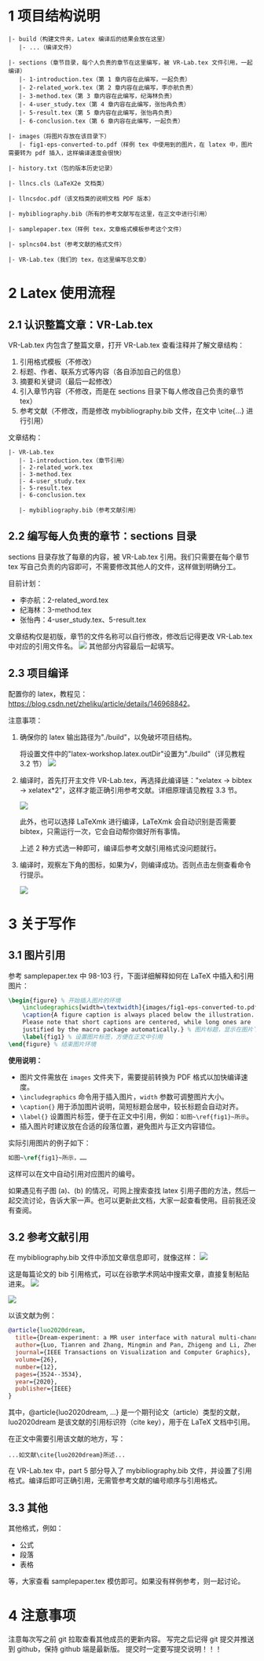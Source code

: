 # 1 项目结构说明
```
|- build（构建文件夹，Latex 编译后的结果会放在这里）
   |- ...（编译文件）

|- sections（章节目录，每个人负责的章节在这里编写，被 VR-Lab.tex 文件引用，一起编译）
   |- 1-introduction.tex（第 1 章内容在此编写，一起负责）
   |- 2-related_work.tex（第 2 章内容在此编写，李亦航负责）
   |- 3-method.tex（第 3 章内容在此编写，纪海林负责）
   |- 4-user_study.tex（第 4 章内容在此编写，张怡冉负责）
   |- 5-result.tex（第 5 章内容在此编写，张怡冉负责）
   |- 6-conclusion.tex（第 6 章内容在此编写，一起负责）

|- images（将图片存放在该目录下）
   |- fig1-eps-converted-to.pdf（样例 tex 中使用到的图片，在 latex 中，图片需要转为 pdf 插入，这样编译速度会很快）

|- history.txt（包的版本历史记录）

|- llncs.cls（LaTeX2e 文档类）

|- llncsdoc.pdf（该文档类的说明文档 PDF 版本）

|- mybibliography.bib（所有的参考文献写在这里，在正文中进行引用）

|- samplepaper.tex（样例 tex，文章格式模板参考这个文件）

|- splncs04.bst（参考文献的格式文件）

|- VR-Lab.tex（我们的 tex，在这里编写总文章）
```

# 2 Latex 使用流程
## 2.1 认识整篇文章：VR-Lab.tex

VR-Lab.tex 内包含了整篇文章，打开 VR-Lab.tex 查看注释并了解文章结构：

1. 引用格式模板（不修改）
2. 标题、作者、联系方式等内容（各自添加自己的信息）
3. 摘要和关键词（最后一起修改）
4. 引入章节内容（不修改，而是在 sections 目录下每人修改自己负责的章节 tex）
5. 参考文献（不修改，而是修改 mybibliography.bib 文件，在文中 \cite{...} 进行引用）

文章结构：
```
|- VR-Lab.tex
   |- 1-introduction.tex（章节引用）
   |- 2-related_work.tex
   |- 3-method.tex
   |- 4-user_study.tex
   |- 5-result.tex
   |- 6-conclusion.tex

   |- mybibliography.bib（参考文献引用）
```

## 2.2 编写每人负责的章节：sections 目录

sections 目录存放了每章的内容，被 VR-Lab.tex 引用。我们只需要在每个章节 tex 写自己负责的内容即可，不需要修改其他人的文件，这样做到明确分工。

目前计划：
- 李亦航：2-related_word.tex
- 纪海林：3-method.tex
- 张怡冉：4-user_study.tex、5-result.tex

文章结构仅是初版，章节的文件名称可以自行修改，修改后记得更改 VR-Lab.tex 中对应的引用文件名。
![](https://raw.githubusercontent.com/zheliku/TyporaImgBed/main/ImgBed/202506180242117.png)
其他部分内容最后一起填写。

## 2.3 项目编译
配置你的 latex，教程见：<https://blog.csdn.net/zheliku/article/details/146968842>。

注意事项：

1. 确保你的 latex 输出路径为"./build"，以免破坏项目结构。
   
   将设置文件中的"latex-workshop.latex.outDir"设置为"./build"（详见教程 3.2 节）
   ![](https://raw.githubusercontent.com/zheliku/TyporaImgBed/main/ImgBed/202506180229077.png)

2. 编译时，首先打开主文件 VR-Lab.tex，再选择此编译链："xelatex -> bibtex -> xelatex*2"，这样才能正确引用参考文献。详细原理请见教程 3.3 节。

   ![](https://raw.githubusercontent.com/zheliku/TyporaImgBed/main/ImgBed/202506180234077.png)

   此外，也可以选择 LaTeXmk 进行编译，LaTeXmk 会自动识别是否需要 bibtex，只需运行一次，它会自动帮你做好所有事情。

   上述 2 种方式选一种即可，编译后参考文献引用格式没问题就行。

3. 编译时，观察左下角的图标，如果为√，则编译成功。否则点击左侧查看命令行提示。

   ![](https://raw.githubusercontent.com/zheliku/TyporaImgBed/main/ImgBed/202506180239366.png)

# 3 关于写作
## 3.1 图片引用
参考 samplepaper.tex 中 98-103 行，下面详细解释如何在 LaTeX 中插入和引用图片：

```latex
\begin{figure} % 开始插入图片的环境
    \includegraphics[width=\textwidth]{images/fig1-eps-converted-to.pdf} % 插入图片，width=\textwidth 表示图片宽度与正文一致，图片路径为 images 文件夹下
    \caption{A figure caption is always placed below the illustration.
    Please note that short captions are centered, while long ones are
    justified by the macro package automatically.} % 图片标题，显示在图片下方
    \label{fig1} % 设置图片标签，方便在正文中引用
\end{figure} % 结束图片环境
```

**使用说明：**
- 图片文件需放在 `images` 文件夹下，需要提前转换为 PDF 格式以加快编译速度。
- `\includegraphics` 命令用于插入图片，`width` 参数可调整图片大小。
- `\caption{}` 用于添加图片说明，简短标题会居中，较长标题会自动对齐。
- `\label{}` 设置图片标签，便于在正文中引用，例如：`如图~\ref{fig1}~所示`。
- 插入图片时建议放在合适的段落位置，避免图片与正文内容错位。

实际引用图片的例子如下：

```latex
如图~\ref{fig1}~所示，……
```

这样可以在文中自动引用对应图片的编号。

如果遇见有子图 (a)、(b) 的情况，可网上搜索查找 latex 引用子图的方法，然后一起交流讨论，告诉大家一声。也可以更新此文档，大家一起查看使用。目前我还没有查阅。

## 3.2 参考文献引用
在 mybibliography.bib 文件中添加文章信息即可，就像这样：
![](https://raw.githubusercontent.com/zheliku/TyporaImgBed/main/ImgBed/202506180259352.png)

这是每篇论文的 bib 引用格式，可以在谷歌学术网站中搜索文章，直接复制粘贴进来。
![](https://raw.githubusercontent.com/zheliku/TyporaImgBed/main/ImgBed/202506180300418.png)

![](https://raw.githubusercontent.com/zheliku/TyporaImgBed/main/ImgBed/202506180301127.png)

以该文献为例：
```bib
@article{luo2020dream,
  title={Dream-experiment: a MR user interface with natural multi-channel interaction for virtual experiments},
  author={Luo, Tianren and Zhang, Mingmin and Pan, Zhigeng and Li, Zheng and Cai, Ning and Miao, Jinda and Chen, Youbin and Xu, Mingxi},
  journal={IEEE Transactions on Visualization and Computer Graphics},
  volume={26},
  number={12},
  pages={3524--3534},
  year={2020},
  publisher={IEEE}
}
```
其中，@article{luo2020dream, ...} 是一个期刊论文（article）类型的文献，luo2020dream 是该文献的引用标识符（cite key），用于在 LaTeX 文档中引用。

在正文中需要引用该文献的地方，写：
```
...如文献\cite{luo2020dream}所述...
```

在 VR-Lab.tex 中，part 5 部分导入了 mybibliography.bib 文件，并设置了引用格式。编译后即可正确引用，无需管参考文献的编号顺序与引用格式。

## 3.3 其他
其他格式，例如：

- 公式
- 段落
- 表格

等，大家查看 samplepaper.tex 模仿即可。如果没有样例参考，则一起讨论。

# 4 注意事项

注意每次写之前 git 拉取查看其他成员的更新内容。
写完之后记得 git 提交并推送到 github，保持 github 端是最新版。
提交时一定要写提交说明！！！
